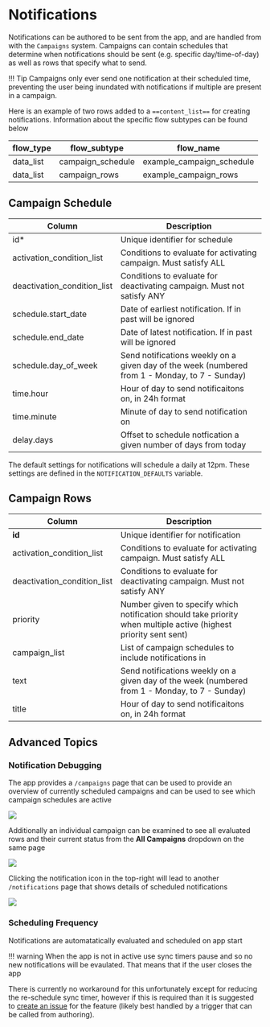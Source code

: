 #  Notifications

Notifications can be authored to be sent from the app, and are handled from with the `Campaigns` system. Campaigns can contain schedules that determine when notifications should be sent (e.g. specific day/time-of-day) as well as rows that specify what to send. 

!!! Tip
    Campaigns only ever send one notification at their scheduled time, preventing the user being inundated with notifications if multiple are present in a campaign.

Here is an example of two rows added to a `==content_list==` for creating notifications. Information about the specific flow subtypes can be found below

| flow_type | flow_subtype      | flow_name |
| --------- | ------------      | --------- |
|data_list	| campaign_schedule	| example_campaign_schedule |
|data_list	| campaign_rows	    | example_campaign_rows |

## Campaign Schedule

| Column            | Description |
| -----------     | ----------- |
| id*                            | Unique identifier for schedule |
| activation_condition_list     | Conditions to evaluate for activating campaign. Must satisfy ALL |
| deactivation_condition_list   | Conditions to evaluate for deactivating campaign. Must not satisfy ANY |
| schedule.start_date           | Date of earliest notification. If in past will be ignored |
| schedule.end_date             | Date of latest notification. If in past will be ignored |
| schedule.day_of_week          | Send notifications weekly on a given day of the week (numbered from 1 - Monday, to 7 - Sunday) |
| time.hour                     | Hour of day to send notificaitons on, in 24h format       |
| time.minute                   | Minute of day to send notification on |
| delay.days                    | Offset to schedule notfication a given number of days from today |

The default settings for notifications will schedule a daily at 12pm. These settings are defined in the `NOTIFICATION_DEFAULTS` variable.

## Campaign Rows

| Column            | Description |
| -----------     | ----------- |
| **id**                            | Unique identifier for notification |
| activation_condition_list     | Conditions to evaluate for activating campaign. Must satisfy ALL |
| deactivation_condition_list   | Conditions to evaluate for deactivating campaign. Must not satisfy ANY |
| priority           | Number given to specify which notification should take priority when multiple active (highest priority sent sent) |
| campaign_list             | List of campaign schedules to include notifications in |
| text          | Send notifications weekly on a given day of the week (numbered from 1 - Monday, to 7 - Sunday) |
| title                     | Hour of day to send notificaitons on, in 24h format       |

## Advanced Topics

### Notification Debugging
The app provides a `/campaigns` page that can be used to provide an overview of currently scheduled campaigns and can be used to see which campaign schedules are active

![](./images/notifications-campaigns-screen.png)

Additionally an individual campaign can be examined to see all evaluated rows and their current status from the **All Campaigns** dropdown on the same page

![](images/notifications-campaign-dropdown.png)

Clicking the notification icon in the top-right will lead to another `/notifications` page that shows details of scheduled notifications

![](./images/notifications-debug-screen.png)


### Scheduling Frequency
Notifications are automatatically evaluated and scheduled on app start

!!! warning
    When the app is not in active use sync timers pause and so no new notifications will be evaulated. That means that if the user closes the app 

There is currently no workaround for this unfortunately except for reducing the re-schedule sync timer, however if this is required than it is suggested to [create an issue](https://github.com/IDEMSInternational/parenting-app-ui/issues/new/choose) for the feature (likely best handled by a trigger that can be called from authoring).